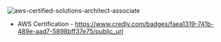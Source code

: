 ![aws-certified-solutions-architect-associate](https://github.com/Aswinkumarsivanandam/Aswinkumarsivanandam/assets/86021033/cd51a619-4545-4ee8-ad63-6db98a6572bb)

- AWS Certification - https://www.credly.com/badges/faea1319-741b-489e-aad7-5898bff37e75/public_url
  
<!---
Aswinkumarsivanandam/Aswinkumarsivanandam is a ✨ special ✨ repository because its `README.md` (this file) appears on your GitHub profile.
You can click the Preview link to take a look at your changes.
--->
